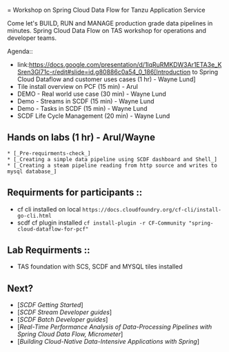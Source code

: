 = Workshop on Spring Cloud Data Flow for Tanzu Application Service

Come let's BUILD, RUN and MANAGE production grade data pipelines in minutes. Spring Cloud Data Flow on TAS workshop for operations and developer teams.

Agenda::
 * link:https://docs.google.com/presentation/d/1lqRuRMKDW3Ar1ETA3e_KSren3Gl71c-r/edit#slide=id.g80886c0a54_0_186[Introduction to Spring Cloud Dataflow and customer uses cases (1 hr) - Wayne Lund]
 * Tile install overview on PCF (15 min) - Arul
 * DEMO - Real world use case (30 min) - Wayne Lund
 * Demo - Streams in SCDF (15 min) - Wayne Lund
 * Demo - Tasks in SCDF  (15 min) - Wayne Lund
 * SCDF Life Cycle Management (20 min) - Wayne Lund

## Hands on labs (1 hr) - Arul/Wayne
    * [_Pre-requirments-check_]  
    * [_Creating a simple data pipeline using SCDF dashboard and Shell_]
    * [_Creating a steam pipeline reading from http source and writes to mysql database_]

## Requirments for participants ::
* cf cli installed on local `https://docs.cloudfoundry.org/cf-cli/install-go-cli.html`
* scdf cf plugin installed `cf install-plugin -r CF-Community "spring-cloud-dataflow-for-pcf"`

## Lab Requirments ::
* TAS foundation with SCS, SCDF and MYSQL tiles installed

## Next?
* [_SCDF Getting Started_]
* [_SCDF Stream Developer guides_]
* [_SCDF Batch Developer guides_]
* [_Real-Time Performance Analysis of Data-Processing Pipelines with Spring Cloud Data Flow, Micrometer_]
* [_Building Cloud-Native Data-Intensive Applications with Spring_]
